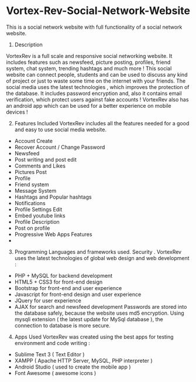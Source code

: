 # Vortex-Rev-Social-Network-Website

This is a social network website with full functionality of a social network website. 

1) Description

VortexRev is a full scale and responsive social networking website. It
includes features such as newsfeed, picture posting, profiles, friend
system, chat system, trending hashtags and much more ! This social
website can connect people, students and can be used to discuss any kind
of project or just to waste some time on the internet with your friends.
The social media uses the latest technologies , which improves the
protection of the database. It includes password encryption and, also it
contains email verification, which protect users against fake accounts !
VortexRev also has an android app which can be used for a better
experience on mobile devices !

2) Features Included
VortexRev includes all the features needed for a good and easy to
use social media website.
- Account Create
- Recover Account / Change Password
- Newsfeed
- Post writing and post edit
- Comments and Likes
- Pictures Post
- Profile
- Friend system
- Message System
- Hashtags and Popular hashtags
- Notifications
- Profile Settings Edit
- Embed youtube links
- Profile Description
- Post on profile
- Progressive Web Apps Features
-
3) Programming Languages and frameworks
used. Security .
VortexRev uses the latest technologies of global web design
and web development :
- PHP + MySQL for backend development
- HTML5 + CSS3 for front-end design
- Bootstrap for front-end and user experience
- Javascript for front-end design and user experience
- JQuery for user experience
- AJAX for search and newsfeed development
Passwords are stored into the database safely, because the
website uses md5 encryption. Using mysqli extension ( the latest
update for MySql database ), the connection to database is more
secure.

4) Apps Used
VortexRev was created using the best apps for testing
environment and code writing :
- Sublime Text 3 ( Text Editor )
- XAMPP ( Apache HTTP Server, MySQL, PHP interpreter )
- Android Studio ( used to create the mobile app )
- Font Awesome ( awesome icons )

